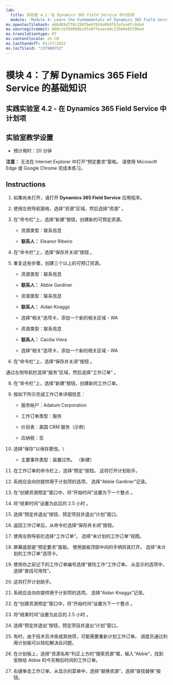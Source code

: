 ```yaml
---
lab:
  title: 实验室 4.2：在 Dynamics 365 Field Service 中计划项
  module: 'Module 4: Learn the Fundamentals of Dynamics 365 Field Service'
ms.openlocfilehash: abbdb5d7f8c2507bebf634a9b0fb1afea8fc8da4
ms.sourcegitcommit: 600ccb76999dbc6fe9f7eaece0c235b0e85706ed
ms.translationtype: HT
ms.contentlocale: zh-CN
ms.lasthandoff: 01/27/2022
ms.locfileid: "137908753"
---
```

<a name="module-4-learn-the-fundamentals-of-dynamics-365-field-service"></a>模块 4：了解 Dynamics 365 Field Service 的基础知识
========================

## <a name="practice-lab-42---schedule-items-in-dynamics-365-field-service"></a>实践实验室 4.2 - 在 Dynamics 365 Field Service 中计划项

## <a name="lab-setup"></a>实验室教学设置

  - 预计用时：20 分钟

  **注意：** 无法在 Internet Explorer 中打开“预定要求”窗格。 请使用 Microsoft Edge 或 Google Chrome 完成本练习。
  
## <a name="instructions"></a>Instructions

1. 如果尚未打开，请打开 **Dynamics 365 Field Service** 应用程序。 

2. 使用左侧导航窗格，选择“资源”区域，然后选择“资源” 。

3. 在“命令栏”上，选择“新建”按钮，创建新的可预定资源。 

    - 资源类型：联系信息

    - **联系人：** Eleanor Ribeiro

4. 在“命令栏”上，选择“保存并关闭”按钮 。

5. 重复这些步骤，创建三个以上的可预订资源。

    - 资源类型：联系信息

    - **联系人：** Abbie Gardiner


    - 资源类型：联系信息

    - **联系人：** Aidan Knaggs
    
    - 选择“相关”选项卡，添加一个新的相关区域 - WA


    - 资源类型：联系信息

    - **联系人：** Cacilia Viera
    
    - 选择“相关”选项卡，添加一个新的相关区域 - WA


6. 在“命令栏”上，选择“保存并关闭”按钮 。

通过左侧导航栏选择“服务”区域，然后选择“工作订单” 。

8. 在“命令栏”上，选择“新建”按钮，创建新的工作订单。 

9. 按如下所示完成工作订单详细信息：

    - 服务帐户：Adatum Corporation

    - 工作订单类型：服务

    - 价目表：美国 CRM 服务（示例）

    - 应纳税：否

10. 选择“保存”以保存更改。\

    - 主要事件类型：装置过热。 （新建）

11. 在工作订单的命令栏上，选择“预定”按钮。   这将打开计划助手。 

12. 系统应会向你提供用于计划项的选项。 选择“Abbie Gardiner”记录。

13. 在“创建资源预定”窗口中，将“开始时间”设置为下一个整点 。

14. 将“结束时间”设置为此后的 2.5 小时 。 

15. 选择“预定并退出”按钮，预定项目并退出“计划”窗口。 

16. 返回工作订单后，从命令栏选择“保存并关闭”按钮。 

17. 使用左侧导航栏选择“工作订单”。 选择“未计划的工作订单”视图。

18. 屏幕底部是“预定要求”面板。 使用面板顶部中间的手柄将其打开。 选择“未计划的工作订单”选项卡。

19. 使用你之前记下的工作订单编号选择“冒险工作”工作订单。 从显示的选项中，选择“查找可用性”。 

20. 这将打开计划助手。 

21. 系统应会向你提供用于计划项的选项。 选择“Aidan Knaggs”记录。

22. 在“创建资源预定”窗口中，将“开始时间”设置为下一个整点 。

23. 将“结束时间”设置为此后的 2.5 小时 。 

24. 选择“预定并退出”按钮，预定项目并退出“计划”窗口。 

25. 有时，由于技术员冲突或其他项，可能需要重新计划工作订单。 调度员通过利用计划板可以轻松解决此问题。 

26. 在计划板上，选择“资源名称”列正上方的“搜索资源”框，输入“Abbie”，找到安排给 Abbie 的今天稍后时间的工作订单。 

27. 右键单击工作订单，从显示的菜单中，选择“替换资源”，选择“查找替换”按钮。  

